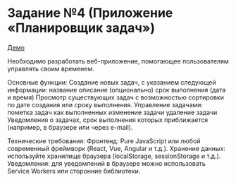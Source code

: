 # Задание №4 (Приложение «Планировщик задач»)

[Демо](https://task-manager-9wj.pages.dev/)

Необходимо разработать веб-приложение, помогающее пользователям управлять своим временем.

Основные функции:
Создание новых задач, с указанием следующей информации:
название 
описание (опционально)
срок выполнения (дата и время)
Просмотр существующих задач с возможностью сортировки по дате создания или сроку выполнения.
Управление задачами:
пометка задач как выполненных
изменение задачи
удаление задачи
Уведомления о задачах, срок выполнения которых приближается (например, в браузере или через e-mail).

Технические требования:
Фронтенд: Pure JavaScript или любой современный фреймворк (React, Vue, Angular и т.д.).
Хранение данных: используйте хранилище браузера (localStorage, sessionStorage и т.д.).
Уведомления: для уведомлений в браузере можно использовать Service Workers или сторонние библиотеки. 
